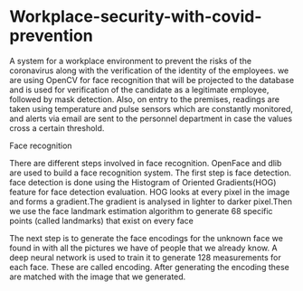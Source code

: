# Workplace-security-with-covid-prevention

A system for a workplace environment to prevent the risks of the coronavirus along with the verification of the identity of the employees. we are using OpenCV for face recognition 
that will be projected to the database and is used for verification of the candidate as a legitimate employee, followed by mask detection. Also, on 
entry to the premises, readings are taken using temperature and pulse sensors which are constantly monitored, and alerts via email are sent 
to the personnel department in case the values cross a certain threshold.

Face recognition

There are different steps involved in face recognition. OpenFace and dlib are used to build a face recognition system. The first step is face 
detection. face detection is done using the Histogram of Oriented Gradients(HOG) feature for face detection evaluation.
HОG lооks аt every рixel in the image and forms a gradient.The gradient is 
analysed in lighter to darker pixel.Then we use the face landmark estimation algorithm to generate 68 
specific points (called landmarks) that exist on every face



The next step is to generate the face encodings for the unknown face we found in with all the pictures we have of people that we already 
know. A deep neural network is used to train it to generate 128 measurements for each face. These are called encoding. After 
generating the encoding these are matched with the image that we generated.
